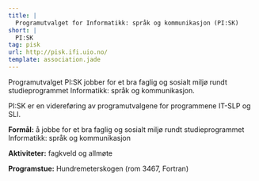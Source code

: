 ```yaml
---
title: |
  Programutvalget for Informatikk: språk og kommunikasjon (PI:SK)
short: |
  PI:SK
tag: pisk
url: http://pisk.ifi.uio.no/
template: association.jade
---
```


Programutvalget PI:SK jobber for et bra faglig og sosialt miljø rundt studieprogrammet Informatikk: språk og kommunikasjon.

PI:SK er en videreføring av programutvalgene for programmene IT-SLP og SLI.

**Formål:** å jobbe for et bra faglig og sosialt miljø rundt studieprogrammet Informatikk: språk og kommunikasjon

**Aktiviteter:** fagkveld og allmøte

**Programstue:** Hundremeterskogen (rom 3467, Fortran)